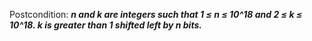 Postcondition: ***n and k are integers such that 1 ≤ n ≤ 10^18 and 2 ≤ k ≤ 10^18. k is greater than 1 shifted left by n bits.***